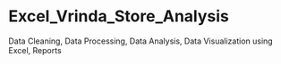 # Excel_Vrinda_Store_Analysis
Data Cleaning, Data Processing, Data Analysis, Data Visualization using Excel, Reports
